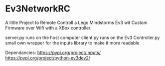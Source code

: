 # Ev3NetworkRC

A little Project to Remote Controll a Lego Mindstorms Ev3 wit Custom Firmware over Wifi with a XBox controller.

server.py runs on the host computer
client.py runs on the Ev3
Controller.py small own wrapper for the inputs library to make it more readable

Dependancies:
  https://pypi.org/project/inputs/
  https://pypi.org/project/python-ev3dev2/
